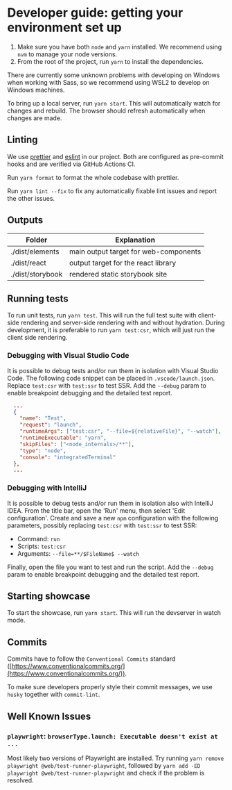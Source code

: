 # Developer guide: getting your environment set up

1. Make sure you have both `node` and `yarn` installed.
   We recommend using `nvm` to manage your node versions.
2. From the root of the project, run `yarn` to install the dependencies.

There are currently some unknown problems with developing on Windows when working with Sass,
so we recommend using WSL2 to develop on Windows machines.

To bring up a local server, run `yarn start`. This will automatically watch for changes
and rebuild. The browser should refresh automatically when changes are made.

## Linting

We use [prettier](https://prettier.io/) and [eslint](https://eslint.org/) in our project.
Both are configured as pre-commit hooks and are verified via GitHub Actions CI.

Run `yarn format` to format the whole codebase with prettier.

Run `yarn lint --fix` to fix any automatically fixable lint issues and report the other issues.

## Outputs

| Folder           | Explanation                           |
| ---------------- | ------------------------------------- |
| ./dist/elements  | main output target for web-components |
| ./dist/react     | output target for the react library   |
| ./dist/storybook | rendered static storybook site        |

## Running tests

To run unit tests, run `yarn test`. This will run the full test suite with client-side rendering
and server-side rendering with and without hydration.
During development, it is preferable to run `yarn test:csr`, which will just run the client side
rendering.

### Debugging with Visual Studio Code

It is possible to debug tests and/or run them in isolation with Visual Studio Code.
The following code snippet can be placed in `.vscode/launch.json`.
Replace `test:csr` with `test:ssr` to test SSR.
Add the `--debug` param to enable breakpoint debugging and the detailed test report.

```json
  ...
  {
    "name": "Test",
    "request": "launch",
    "runtimeArgs": ["test:csr", "--file=${relativeFile}", "--watch"],
    "runtimeExecutable": "yarn",
    "skipFiles": ["<node_internals>/**"],
    "type": "node",
    "console": "integratedTerminal"
  },
  ...
```

### Debugging with IntelliJ

It is possible to debug tests and/or run them in isolation also with IntelliJ IDEA.
From the title bar, open the 'Run' menu, then select 'Edit configuration'.
Create and save a new `npm` configuration with the following parameters,
possibly replacing `test:csr` with `test:ssr` to test SSR:

- Command: `run`
- Scripts: `test:csr`
- Arguments: `--file=**/$FileName$ --watch`

Finally, open the file you want to test and run the script.
Add the `--debug` param to enable breakpoint debugging and the detailed test report.

## Starting showcase

To start the showcase, run `yarn start`. This will run the devserver in watch mode.

## Commits

Commits have to follow the `Conventional Commits` standard ([https://www.conventionalcommits.org/](https://www.conventionalcommits.org/)).

To make sure developers properly style their commit messages, we use `husky` together with `commit-lint`.

## Well Known Issues

### `playwright`: `browserType.launch: Executable doesn't exist at ...`

Most likely two versions of Playwright are installed. Try running
`yarn remove playwright @web/test-runner-playwright`, followed by
`yarn add -ED playwright @web/test-runner-playwright` and check if the problem is resolved.

